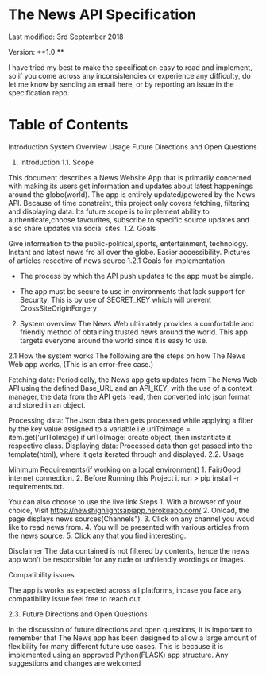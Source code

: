 # The News API Specification

Last modified: 3rd September 2018

Version: **1.0 **

I have tried my best to make the specification easy to read and implement, so if you come across any inconsistencies or experience any difficulty, do let me know by sending an email here, or by reporting an issue in the specification repo.

# Table of Contents

Introduction
System Overview
Usage
Future Directions and Open Questions
1. Introduction
1.1. Scope

This document describes a News Website App that is primarily concerned with making its users get information and updates about latest happenings around the globe(world). The app is entirely updated/powered by the News API.
Because of time constraint, this project only covers fetching, filtering and displaying data.
Its future scope is to implement ability to authenticate,choose favourites, subscribe to specific source updates and also share updates via social sites.
1.2. Goals

Give information to the public-political,sports, entertainment, technology.
Instant and latest news fro all over the globe.
Easier accessibility.
Pictures of articles resective of news source
1.2.1 Goals for implementation

+  The process by which the API push updates to the app must be simple.

+ The app must be secure to use in environments that lack support for Security. This is by use of SECRET_KEY which will prevent CrossSiteOriginForgery
2. System overview
The News Web ultimately provides a comfortable and friendly method of obtaining trusted news around the world. This app targets everyone around the world since it is easy to use.

2.1 How the system works
The following are the steps on how The News Web app works, (This is an error-free case.)

   Fetching data:
        Periodically, the News app gets updates from The News Web API using the defined Base_URL and an API_KEY, with the use of a context manager, the data from the API gets read, then converted into json format and stored in an object.

  Processing data:
        The Json data then gets processed while applying a filter by the key value assigned to a variable
        i.e
        urlToImage = item.get('urlToImage)
        if urlToImage:
            create object, then instantiate it respective class.
  Displaying data:
        Processed data then get passed into the template(html), where it gets iterated through and displayed.
2.2. Usage

Minimum Requirements(if working on a local environment) 1. Fair/Good internet connection. 2. Before Running this Project i. run > pip install -r requirements.txt.

You can also choose to use the live link Steps 1. With a browser of your choice, Visit https://newshighlightsapiapp.herokuapp.com/ 2. Onload, the page displays news sources(Channels"). 3. Click on any channel you woud like to read news from. 4. You will be presented with various articles from the news source. 5. Click any that you find interesting.

Disclaimer The data contained is not filtered by contents, hence the news app won't be responsible for any rude or unfriendly wordings or images.

Compatibility issues

The app is works as expected across all platforms, incase you face any compatibility issue feel free to reach out.

2.3. Future Directions and Open Questions

In the discussion of future directions and open questions, it is important to remember that The News app has been designed to allow a large amount of flexibility for many different future use cases. This is because it is implemented using an approved Python(FLASK) app structure. Any suggestions and changes are welcomed